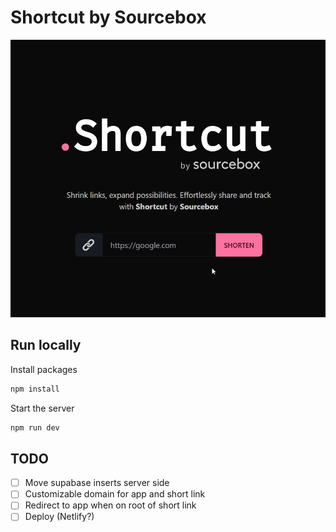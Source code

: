 # Shortcut by Sourcebox

![](docs/images/preview.gif)

## Run locally

Install packages
```bash
npm install
```

Start the server
```bash
npm run dev
```

## TODO

- [ ] Move supabase inserts server side
- [ ] Customizable domain for app and short link
- [ ] Redirect to app when on root of short link
- [ ] Deploy (Netlify?)
